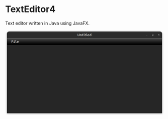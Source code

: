 # TextEditor4

Text editor written in Java using JavaFX.

![Text Editor Window](images/text_editor_window.webp)